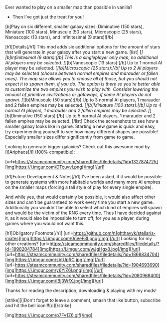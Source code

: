 Ever wanted to play on a smaller map than possible in vanilla?
- Then I've got just the treat for you!

[b]Play on six different, smaller galaxy sizes: Diminutive (150 stars), Miniature (100 stars), Minuscule (50 stars), Microscopic (25 stars), Nanoscopic (13 stars), and Infinitesimal (9 stars)![/b]

[h1]Details[/h1]
This mod adds six additional options for the amount of stars that will generate in your galaxy after you start a new game.
[list]
[*][b]Infinitesimal (9 stars):[/b] This is a singleplayer only map, no additional AI players may be selected.
[*][b]Nanoscopic (13 stars):[/b] Up to 1 normal AI player may be selected.
[*][b]Microscopic (25 stars):[/b] Up to 2 AI players may be selected (choose between normal empires and marauder or fallen ones). The map size allows you to choose all of those, but you should not expect it to spawn them, if you do. The option is there so you're better able to customize the two empires you wish to play with. Consider lowering the amount of primitive civilizations or gateways, if some AI players do not spawn.
[*][b]Minuscule (50 stars):[/b] Up to 3 normal AI players, 1 marauder and 2 fallen empires may be selected.
[*][b]Miniature (100 stars):[/b] Up to 4 normal AI players, 1 marauder and 2 fallen empires may be selected.
[*][b]Diminutive (150 stars):[/b] Up to 5 normal AI players, 1 marauder and 2 fallen empires may be selected.
[/list]
Check the screenshots to see how a smaller galaxy looks like in game.
Starting a new game is quick and easy, try experimenting yourself to see how many different shapes are possible! Especially smaller sizes differ significantly from game to game.

Looking to generate bigger galaxies?
Check out this awesome mod by [i]Ariphaos[/i] (100% compatible):

[url=https://steamcommunity.com/sharedfiles/filedetails/?id=1327874725][img]https://i.imgur.com/DTcuvvl.png[/img][/url]

[h1]Future Development & Notes[/h1]
I've been asked, if it would be possible to generate systems with more habitable worlds and many more AI empires on the smaller maps (forcing a tall style of play for every single empire).

And while yes, that would certainly be possible, it would also affect other sizes and can't be guaranteed to work every time you start a new game. 
Additionally you wouldn't be able to select which kind of empires will spawn and would be the victim of the RNG every time. 
Thus I have decided against it, as it would also be impossible to turn off, for you as a player, during games where you would not want this.

[h1]Obligatory Footnote[/h1]
[url=https://github.com/n1ghthavvk/stellaris-iniates][img]https://i.imgur.com/0nVeF3I.png[/img][/url]
Looking for my other creations?
[url=https://steamcommunity.com/sharedfiles/filedetails/?id=1998204784][img]https://i.imgur.com/wJgHgx8.jpg[/img][/url]
[url=https://steamcommunity.com/sharedfiles/filedetails/?id=1868834704][img]https://i.imgur.com/sbtUpRC.jpg[/img][/url]
[url=https://steamcommunity.com/sharedfiles/filedetails/?id=1904693690][img]https://i.imgur.com/y6YiZ6I.png[/img][/url]
[url=https://steamcommunity.com/sharedfiles/filedetails/?id=2080968400][img]https://i.imgur.com/IBj3WfX.jpg[/img][/url]

Thanks for reading the description, downloading & playing with my mods!

[strike][i]Don't forget to leave a comment, smash that like button, subscribe and hit the bell icon!!![/i][/strike]

[img]https://i.imgur.com/p7Fv1Z6.gif[/img]
